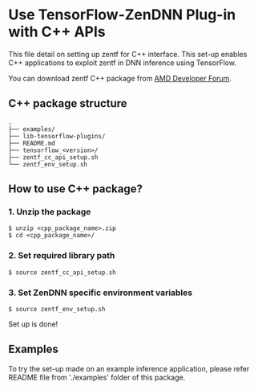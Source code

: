 # Use TensorFlow-ZenDNN Plug-in with C++ APIs

This file detail on setting up zentf for C++ interface. This set-up enables C++ applications to exploit zentf in DNN inference using TensorFlow.

You can download zentf C++ package from [AMD Developer Forum](https://www.amd.com/en/developer/zendnn.html).

## C++ package structure
```
.
├── examples/
├── lib-tensorflow-plugins/
├── README.md
├── tensorflow_<version>/
├── zentf_cc_api_setup.sh
└── zentf_env_setup.sh
```

## How to use C++ package?

### 1. Unzip the package
```
$ unzip <cpp_package_name>.zip
$ cd <cpp_package_name>/
```
### 2. Set required library path
```
$ source zentf_cc_api_setup.sh
```
### 3. Set ZenDNN specific environment variables
```
$ source zentf_env_setup.sh
```
Set up is done!

## Examples
To try the set-up made on an example inference application, please refer README file from './examples' folder of this package.

